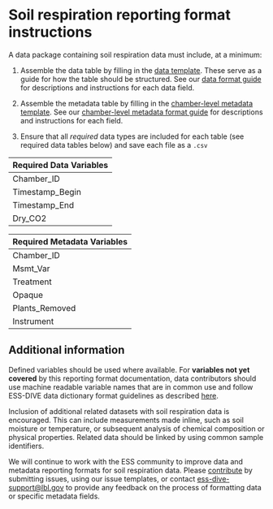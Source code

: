 # Soil respiration reporting format instructions

A data package containing soil respiration data must include, at a minimum: 

1. Assemble the data table by filling in the [data template](https://github.com/ess-dive-community/essdive-soil-respiration/blob/main/templates/data_reportingformat_template.xlsx). These serve as a guide for how the table should be structured. See our [data format guide](https://github.com/ess-dive-community/essdive-soil-respiration/blob/main/data_reporting_format_guide.md) for descriptions and instructions for each data field.

2. Assemble the metadata table by filling in the [chamber-level metadata template](https://github.com/ess-dive-community/essdive-soil-respiration/blob/main/templates/chammetadata_reportingformat_template.xlsx). See our [chamber-level metadata format guide](https://github.com/ess-dive-community/essdive-soil-respiration/blob/main/chamber_level_metadata_guide.md) for descriptions and instructions for each field.

4. Ensure that all _required_ data types are included for each table (see required data tables below) and save each file as a `.csv` 

| Required Data Variables                                                                        |
|:-----------------------------------------------------------------------------------------------|
| Chamber_ID                                                                                     |
| Timestamp_Begin                                                                                |
| Timestamp_End                                                                                  |
| Dry_CO2                                                                                        |

| Required Metadata Variables                                                                    |
|:-----------------------------------------------------------------------------------------------|
| Chamber_ID                                                                                     |
| Msmt_Var                                                                                       |
| Treatment                                                                                      |
| Opaque                                                                                         |
| Plants_Removed                                                                                 |
| Instrument                                                                                     |

## Additional information

Defined variables should be used where available. For **variables not yet covered** by this reporting format documentation, data contributors should use machine readable variable names that are in common use and follow ESS-DIVE data dictionary format guidelines as described [here](https://github.com/ess-dive-community/essdive-file-level-metadata/blob/master/CSV_dd/CSV_dd_instructions.md). 

Inclusion of additional related datasets with soil respiration data is encouraged. This can include measurements made inline, such as soil moisture or temperature, or subsequent analysis of chemical composition or physical properties. Related data should be linked by using common sample identifiers. 

We will continue to work with the ESS community to improve data and metadata reporting formats for soil respiration data. Please [contribute](contribute.md) by submitting issues, using our issue templates, or contact ess-dive-support@lbl.gov to provide any feedback on the process of formatting data or specific metadata fields.
